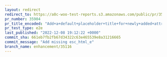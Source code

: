 ```yaml
---
layout: redirect
redirect_to: https://a8c-woo-test-reports.s3.amazonaws.com/public/pr/35904/e2e/index.html
pr_number: 35904
pr_title_encoded: "Add+a+default+placeholder+title+for+newly+added+attributes+and+always+show+remove+button+for+attributes"
pr_test_type: e2e
last_published: "2022-12-08 19:12:22 +0000"
commit_sha: 661eb7fb2fb67d34322c63e465539e8a31216665
commit_message: "Add missing esc_html_e"
branch_name: enhancement/35116
---
```

